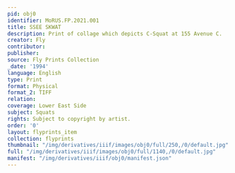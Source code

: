 ```yaml
---
pid: obj0
identifier: MoRUS.FP.2021.001
title: SSEE SKWAT
description: Print of collage which depicts C-Squat at 155 Avenue C.
creator: Fly
contributor:
publisher:
source: Fly Prints Collection
_date: '1994'
language: English
type: Print
format: Physical
format_2: TIFF
relation:
coverage: Lower East Side
subject: Squats
rights: Subject to copyright by artist.
order: '0'
layout: flyprints_item
collection: flyprints
thumbnail: "/img/derivatives/iiif/images/obj0/full/250,/0/default.jpg"
full: "/img/derivatives/iiif/images/obj0/full/1140,/0/default.jpg"
manifest: "/img/derivatives/iiif/obj0/manifest.json"
---
```

